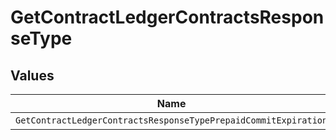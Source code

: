 # GetContractLedgerContractsResponseType


## Values

| Name                                                            | Value                                                           |
| --------------------------------------------------------------- | --------------------------------------------------------------- |
| `GetContractLedgerContractsResponseTypePrepaidCommitExpiration` | PREPAID_COMMIT_EXPIRATION                                       |